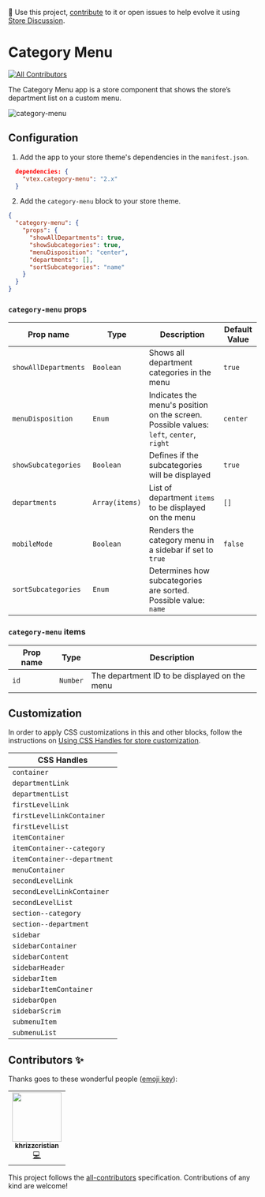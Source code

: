 📢 Use this project, [contribute](https://github.com/vtex-apps/category-menu) to it or open issues to help evolve it using [Store Discussion](https://github.com/vtex-apps/store-discussion).

# Category Menu

<!-- ALL-CONTRIBUTORS-BADGE:START - Do not remove or modify this section -->
[![All Contributors](https://img.shields.io/badge/all_contributors-1-orange.svg?style=flat-square)](#contributors-)
<!-- ALL-CONTRIBUTORS-BADGE:END -->

The Category Menu app is a store component that shows the store’s department list on a custom menu.

![category-menu](https://cdn.jsdelivr.net/gh/vtexdocs/dev-portal-content@main/docs/vtex-menu-0.png)

## Configuration

1. Add the app to your store theme's dependencies in the `manifest.json`.

```json
  dependencies: {
    "vtex.category-menu": "2.x"
  }
```

2. Add the `category-menu` block to your store theme.

```json
{
  "category-menu": {
    "props": {
      "showAllDepartments": true,
      "showSubcategories": true,
      "menuDisposition": "center",
      "departments": [],
      "sortSubcategories": "name"
    }
  }
}
```

### `category-menu` props

| Prop name            | Type           | Description                                                                                     | Default Value |
| -------------------- | -------------- | ----------------------------------------------------------------------------------------------- | ------------- |
| `showAllDepartments` | `Boolean`      | Shows all department categories in the menu                                                          | `true`        |
| `menuDisposition`    | `Enum`         | Indicates the menu's position on the screen. Possible values: `left`, `center`, `right` | `center`      |
| `showSubcategories`  | `Boolean`      | Defines if the subcategories will be displayed                                                  | `true`        |
| `departments`        | `Array(items)` | List of department `items` to be displayed on the menu                                         | `[]`          |
| `mobileMode`         | `Boolean`      | Renders the category menu in a sidebar if set to `true`                                     | `false`       |
| `sortSubcategories`  | `Enum`         | Determines how subcategories are sorted. Possible value: `name`                                  |               |

### `category-menu` items

| Prop name | Type     | Description                                   |
| --------- | -------- | --------------------------------------------- |
| `id`      | `Number` | The department ID to be displayed on the menu |

## Customization

In order to apply CSS customizations in this and other blocks, follow the instructions on [Using CSS Handles for store customization](https://vtex.io/docs/recipes/style/using-css-handles-for-store-customization).

| CSS Handles                 |
| --------------------------- |
| `container`                 |
| `departmentLink`            |
| `departmentList`            |
| `firstLevelLink`            |
| `firstLevelLinkContainer`   |
| `firstLevelList`            |
| `itemContainer`             |
| `itemContainer--category`   |
| `itemContainer--department` |
| `menuContainer`             |
| `secondLevelLink`           |
| `secondLevelLinkContainer`  |
| `secondLevelList`           |
| `section--category`         |
| `section--department`       |
| `sidebar`                   |
| `sidebarContainer`          |
| `sidebarContent`            |
| `sidebarHeader`             |
| `sidebarItem`               |
| `sidebarItemContainer`      |
| `sidebarOpen`               |
| `sidebarScrim`              |
| `submenuItem`               |
| `submenuList`               |

<!-- DOCS-IGNORE:start -->
## Contributors ✨

Thanks goes to these wonderful people ([emoji key](https://allcontributors.org/docs/en/emoji-key)):

<!-- ALL-CONTRIBUTORS-LIST:START - Do not remove or modify this section -->
<!-- prettier-ignore-start -->
<!-- markdownlint-disable -->
<table>
  <tr>
    <td align="center"><a href="https://github.com/khrizzcristian"><img src="https://avatars.githubusercontent.com/u/43498488?v=4?s=100" width="100px;" alt=""/><br /><sub><b>khrizzcristian</b></sub></a><br /><a href="https://github.com/vtex-apps/category-menu/commits?author=khrizzcristian" title="Code">💻</a></td>
  </tr>
</table>

<!-- markdownlint-restore -->
<!-- prettier-ignore-end -->

<!-- ALL-CONTRIBUTORS-LIST:END -->

This project follows the [all-contributors](https://github.com/all-contributors/all-contributors) specification. Contributions of any kind are welcome!
<!-- DOCS-IGNORE:end -->
